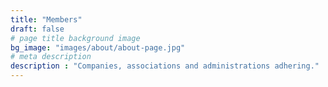 ```yaml
---
title: "Members"
draft: false
# page title background image
bg_image: "images/about/about-page.jpg"
# meta description
description : "Companies, associations and administrations adhering."
---
```

